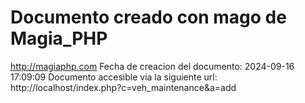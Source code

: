 # Documento creado con mago de Magia_PHP 
http://magiaphp.com 
Fecha de creacion del documento: 2024-09-16 17:09:09 
Documento accesible via la siguiente url:  
http://localhost/index.php?c=veh_maintenance&a=add 

